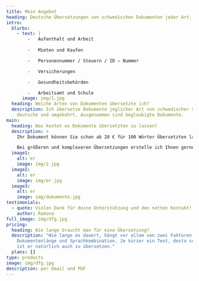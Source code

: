 ```yaml
---
title: Mein Angebot
heading: Deutsche Übersetzungen von schwedischen Dokumenten jeder Art.
intro:
  blurbs:
    - text: |
        -	Aufenthalt und Arbeit        
                                                             
        -	Mieten und Kaufen

        -	Personennummer / Steuern / ID – Nummer

        -	Versicherungen

        -	Gesundheitsbehörden

        -	Arbeitsamt und Schule
      image: img/1.jpg
  heading: Welche Arten von Dokumenten übersetzte ich?
  description: Ich übersetze Dokumente jeglicher Art von schwedischer Sprache ins
    deutsche und umgekehrt. Ausgenommen sind beglaubigte Dokumente.
main:
  heading: Was kostet es Dokumente übersetzten zu lassen?
  description: >
    Ihr Dokument können Sie schon ab 20 € für 100 Wörter Übersetzten lassen.

    Bei größeren und komplexeren Übersetzungen erstelle ich Ihnen gerne ein unverbindliches Angebot. Ausgenommen sind beglaubigte Dokumente.
  image1:
    alt: er
    image: img/2.jpg
  image2:
    alt: er
    image: img/er.jpg
  image3:
    alt: er
    image: img/dokumente.jpg
testimonials:
  - quote: Vielen Dank für deine Unterstützung und den netten Kontakt! Vi ses
    author: Ramona
full_image: img/dfg.jpg
pricing:
  heading: Wie lange braucht man für eine Übersetzung?
  description: "Wie lange es dauert, hängt vor allem von zwei Faktoren ab:
    Dokumentenlänge und Sprachkombination. Je kürzer ein Text, desto schneller
    ist er natürlich auch zu übersetzen."
  plans: []
type: products
image: img/dfg.jpg
description: per Email und PDF
---
```

